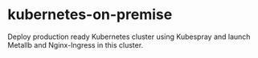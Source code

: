 # kubernetes-on-premise
Deploy production ready Kubernetes cluster using Kubespray and launch Metallb and Nginx-Ingress in this cluster.
